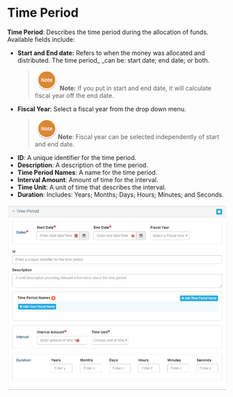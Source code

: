 # Time Period

**Time Period**: Describes the time period during the allocation of funds. Available fields include:

* **Start and End date:** Refers to when the money was allocated and distributed. The time period\_ \_can be: start date; end date; or both.
  > ![](/assets/NoteSmall.png) **Note:** If you put in start and end date, it will calculate fiscal year off the end date.
* **Fiscal Year**: Select a fiscal year from the drop down menu.  
  > ![](/assets/NoteSmall.png)**Note**: Fiscal year can be selected independently of start and end date.
* **ID**: A unique identifier for the time period.  
* **Description**: A description of the time period.  
* **Time Period Names**: A name for the time period.  
* **Interval Amount**: Amount of time for the interval.  
* **Time Unit**: A unit of time that describes the interval.  
* **Duration**: Includes: Years; Months; Days; Hours; Minutes; and Seconds.

![](/assets/Time_Period_Window.png)



